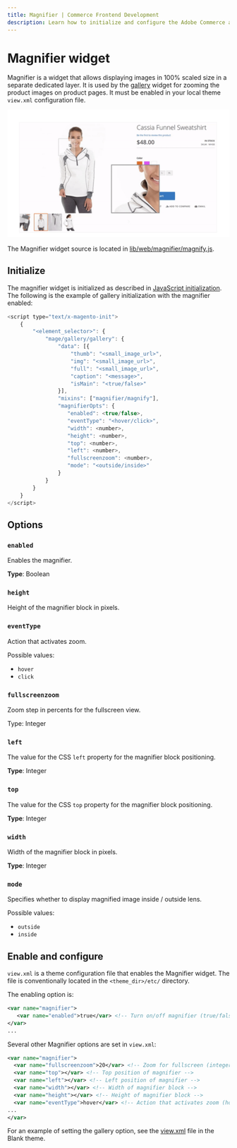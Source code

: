 ```yaml
---
title: Magnifier | Commerce Frontend Development
description: Learn how to initialize and configure the Adobe Commerce and Magento Open Source Magnifier widget.
---
```


# Magnifier widget

Magnifier is a widget that allows displaying images in 100% scaled size in a separate dedicated layer.
It is used by the [gallery](gallery.md) widget for zooming the product images on product pages. It must be enabled in your local theme `view.xml` configuration file.

![Magnifier widget](../../_images/javascript/magnifier-widget.png)

The Magnifier widget source is located in [lib/web/magnifier/magnify.js](https://github.com/magento/magento2/blob/2.4/lib/web/magnifier/magnify.js).

## Initialize

The magnifier widget is initialized as described in [JavaScript initialization](../init.md#insert-a-component-in-a-phtml-template).
The following is the example of gallery initialization with the magnifier enabled:

```javascript
<script type="text/x-magento-init">
    {
        "<element_selector>": {
            "mage/gallery/gallery": {
                "data": [{
                    "thumb": "<small_image_url>",
                    "img": "<small_image_url>",
                    "full": "<small_image_url>",
                    "caption": "<message>",
                    "isMain": "<true/false>"
                }],
                "mixins": ["magnifier/magnify"],
                "magnifierOpts": {
                   "enabled": <true/false>,
                   "eventType": "<hover/click>",
                   "width": <number>,
                   "height": <number>,
                   "top": <number>,
                   "left": <number>,
                   "fullscreenzoom": <number>,
                   "mode": "<outside/inside>"
                }
            }
        }
    }
</script>
```

## Options

### `enabled`

Enables the magnifier.

**Type**: Boolean

### `height`

Height of the magnifier block in pixels.

### `eventType`

Action that activates zoom.

Possible values:

*  `hover`
*  `click`

### `fullscreenzoom`

Zoom step in percents for the fullscreen view.

Type: Integer

### `left`

The value for the CSS `left` property for the magnifier block positioning.

**Type**: Integer

### `top`

The value for the CSS `top` property for the magnifier block positioning.

**Type**: Integer

### `width`

Width of the magnifier block in pixels.

**Type**: Integer

### `mode`

Specifies whether to display magnified image inside / outside lens.

Possible values:

*  `outside`
*  `inside`

## Enable and configure

`view.xml` is a theme configuration file that enables the Magnifier widget. The file is conventionally located in the `<theme_dir>/etc/` directory.

The enabling option is:

```xml
<var name="magnifier">
   <var name="enabled">true</var> <!-- Turn on/off magnifier (true/false) -->
</var>
...
```

Several other Magnifier options are set in `view.xml`:

```xml
<var name="magnifier">
  <var name="fullscreenzoom">20</var> <!-- Zoom for fullscreen (integer) -->
  <var name="top"></var> <!-- Top position of magnifier -->
  <var name="left"></var> <!-- Left position of magnifier -->
  <var name="width"></var> <!-- Width of magnifier block -->
  <var name="height"></var> <!-- Height of magnifier block -->
  <var name="eventType">hover</var> <!-- Action that activates zoom (hover/click) -->
...
</var>
```

For an example of setting the gallery option, see the [view.xml](https://github.com/magento/magento2/blob/2.4/app/design/frontend/Magento/blank/etc/view.xml#L225) file in the Blank theme.
